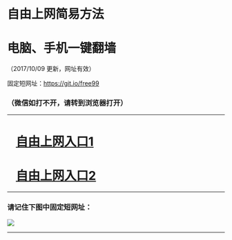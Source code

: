 ﻿# 自由上网简易方法

# 电脑、手机一键翻墙

（2017/10/09 更新，网址有效）

固定短网址：https://git.io/free99

### （微信如打不开，请转到浏览器打开）


***





# &nbsp;&nbsp; <a href="http://ft1401411771.fwq-tz-1001.info/fwqtz01.html?t=100900119593 " target="_blank">自由上网入口1</a>
# &nbsp;&nbsp; <a href="http://ft3027431097.fwq-tz-1002.info/fwqtz02.html?t=10090018859 " target="_blank">自由上网入口2</a>
***

### 请记住下图中固定短网址：

<img src="https://s3-us-west-2.amazonaws.com/fwq-1001/yjfq-20170905okok.png" /> 


***

